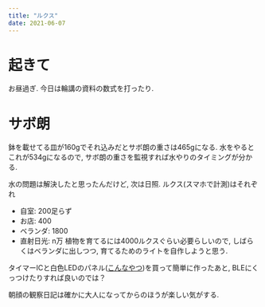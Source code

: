 ```yaml
---
title: "ルクス"
date: 2021-06-07
---
```


# 起きて
お昼過ぎ. 今日は輪講の資料の数式を打ったり.

# サボ朗

鉢を載せてる皿が160gでそれ込みだとサボ朗の重さは465gになる. 水をやるとこれが534gになるので, サボ朗の重さを監視すれば水やりのタイミングが分かる.

水の問題は解決したと思ったんだけど, 次は日照. ルクス(スマホで計測)はそれぞれ

- 自室: 200足らず
- お店: 400
- ベランダ: 1800
- 直射日光: n万
植物を育てるには4000ルクスぐらい必要らしいので, しばらくはベランダに出しつつ, 育てるためのライトを自作しようと思う.

タイマーICと白色LEDのパネル([こんなやつ](https://akizukidenshi.com/catalog/g/gM-11392/))を買って簡単に作ったあと, BLEにくっつけたりすれば良いのでは？

朝顔の観察日記は確かに大人になってからのほうが楽しい気がする.